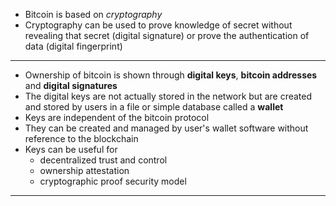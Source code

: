 - Bitcoin is based on *cryptography*
- Cryptography can be used to prove knowledge of secret without revealing that secret (digital signature) or prove the authentication of data (digital fingerprint)
---
- Ownership of bitcoin is shown through **digital keys**, **bitcoin addresses** and **digital signatures**
- The digital keys are not actually stored in the network but are created and stored by users in a file or simple database called a **wallet**
- Keys are independent of the bitcoin protocol
- They can be created and managed by user's wallet software without reference to the blockchain
- Keys can be useful for
	- decentralized trust and control
	- ownership attestation
	- cryptographic proof security model
---
